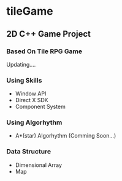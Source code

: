 # tileGame


## 2D C++ Game Project

### Based On Tile RPG Game

Updating....

### Using Skills

 - Window API
 - Direct X SDK
 - Component System

### Using Algorhythm
 -  A*(star) Algorhythm (Comming Soon...)

### Data Structure
 - Dimensional Array
 - Map
